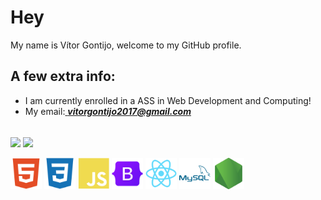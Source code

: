 <body>
<h1>Hey</h1>
<div>
  My name is Vítor Gontijo, welcome to my GitHub profile.
</div>

<h2>A few extra info:</h2>
<ul>
  <li>I am currently enrolled in a ASS in Web Development and Computing!</li>
  <li>My email:<a href = "mailto:vitorgontijo2017@gmail.com"> <b><i>vitorgontijo2017@gmail.com</i></b></a></li>
</ul>
<br>
<div>
  <img align = "center" height = "200px" align = "middle" src = "https://github-readme-stats.vercel.app/api/top-langs/?username=gontijoVitor&layout=donut&theme=dark"/>
  <img align = "center" height = "200px" align = "middle" src = "https://github-readme-stats.vercel.app/api?username=gontijoVitor&show_icons=true&theme=dark"/>
</div>
<br>
<div>
  <img class="icon" aling = "center" alt = "VitoHTML" width = "50" height = "50" src = "https://github.com/devicons/devicon/blob/master/icons/html5/html5-plain.svg">
  <img class="icon" aling = "center" alt = "VitoCSS" width = "50" height = "50" src = "https://github.com/devicons/devicon/blob/master/icons/css3/css3-plain.svg">
  <img class="icon" aling = "center" alt = "VitoJS" width = "50" height = "50" src = "https://github.com/devicons/devicon/blob/master/icons/javascript/javascript-plain.svg">
  <img class="icon" aling = "center" alt = "VitoJS" width = "50" height = "50" src = "https://github.com/devicons/devicon/blob/master/icons/bootstrap/bootstrap-original.svg">
  <img class="icon" aling = "center" alt = "VitoREACT" width = "50" height = "50" src = "https://github.com/devicons/devicon/blob/master/icons/react/react-original.svg">
  <img class="icon" aling = "center" alt = "VitoMysql" width = "50" height = "50" src = "https://github.com/devicons/devicon/blob/master/icons/mysql/mysql-plain-wordmark.svg">
  <img class="icon" aling = "center" alt = "VitoNode" width = "50" height = "50" src = "https://github.com/devicons/devicon/blob/master/icons/nodejs/nodejs-original.svg">
</div>
</body>
